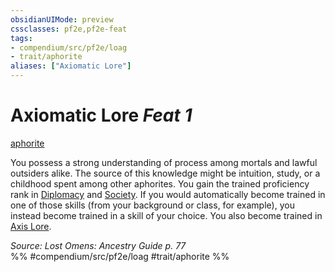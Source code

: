 ```yaml
---
obsidianUIMode: preview
cssclasses: pf2e,pf2e-feat
tags:
- compendium/src/pf2e/loag
- trait/aphorite
aliases: ["Axiomatic Lore"]
---
```

# Axiomatic Lore  *Feat 1*  
[aphorite](rules/traits/aphorite-loag.md "Aphorite Ancestry & Heritage Trait")  


You possess a strong understanding of process among mortals and lawful outsiders alike. The source of this knowledge might be intuition, study, or a childhood spent among other aphorites. You gain the trained proficiency rank in [Diplomacy](compendium/skills.md#Diplomacy) and [Society](compendium/skills.md#Society). If you would automatically become trained in one of those skills (from your background or class, for example), you instead become trained in a skill of your choice. You also become trained in [Axis Lore](compendium/skills.md#Lore).

*Source: Lost Omens: Ancestry Guide p. 77*  
%% #compendium/src/pf2e/loag #trait/aphorite %%